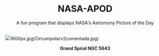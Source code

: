 <div align="center">
  <h1>
    NASA-APOD
  </h1>
</div>
  
<div align="center">
  A fun program that displays NASA's Astronomy Picture of the Day
</div>

<br>

![](https://apod.nasa.gov/apod/image/2412/Hubble_NGC5643_potw2450a.jpg)1600px.jpg)Circumpolarv2comentada.jpg)

<p align = "center">
  <b>Grand Spiral NGC 5643</b>
</p>
